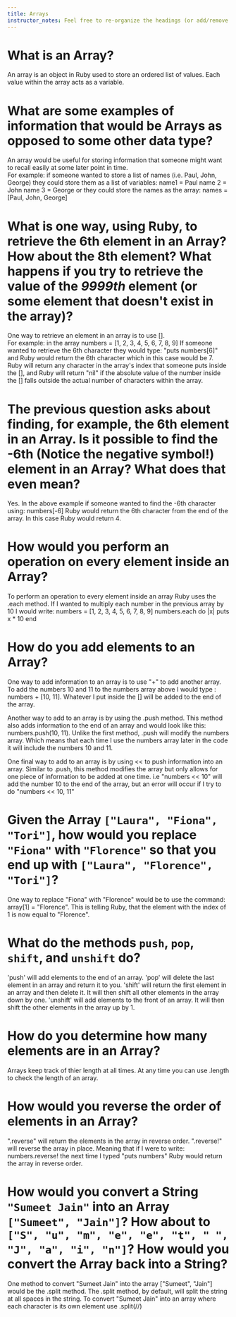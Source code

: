 ```yaml
---
title: Arrays
instructor_notes: Feel free to re-organize the headings (or add/remove headings) below. We included the headings for your benefit, but it's 100% fine if you want to write your responses in some different structure.
---
```


# What is an Array?

An array is an object in Ruby used to store an ordered list of values.  Each value within the array acts as a variable. 

# What are some examples of information that would be Arrays as opposed to some other data type?

An array would be useful for storing information that someone might want to recall easily at some later point in time.  
For example: if someone wanted to store a list of names (i.e. Paul, John, George) they could store them as a list of variables:
name1 = Paul
name 2 = John
name 3 = George
or they could store the names as the array:  names = [Paul, John, George]

# What is one way, using Ruby, to retrieve the 6th element in an Array? How about the 8th element? What happens if you try to retrieve the value of the _9999th_ element (or some element that doesn't exist in the array)?

One way to retrieve an element in an array is to use [].  
For example: in the array   numbers = [1, 2, 3, 4, 5, 6, 7, 8, 9]
If someone wanted to retrieve the 6th character they would type:  "puts numbers[6]" and Ruby would return the 6th character which in this case would be 7.
Ruby will return any character in the array's index that someone puts inside the [], and Ruby will return "nil" if the absolute value of the number inside the [] falls
outside the actual number of characters within the array.  

# The previous question asks about finding, for example, the 6th element in an Array. Is it possible to find the **-6th** (Notice the negative symbol!) element in an Array? What does that even mean?

Yes.  In the above example if someone wanted to find the -6th character using: numbers[-6] Ruby would return the 6th character from the end of the array.
In this case Ruby would return 4. 

# How would you perform an operation on every element inside an Array?

To perform an operation to every element inside an array Ruby uses the .each method.
If I wanted to multiply each number in the previous array by 10 I would write:
numbers = [1, 2, 3, 4, 5, 6, 7, 8, 9]
numbers.each do |x|
    puts x * 10
end


# How do you add elements to an Array?

One way to add information to an array is to use "+" to add another array.  To add the numbers 10 and 11 to the numbers array above I would type : numbers + [10, 11].
Whatever I put inside the [] will be added to the end of the array.

Another way to add to an array is by using the .push method.  This method also adds information to the end of an array and would look like this: numbers.push(10, 11).
Unlike the first method, .push will modify the numbers array.  Which means that each time I use the numbers array later in the code it will
include the numbers 10 and 11.

One final way to add to an array is by using << to push information into an array.  Similar to .push, this method modifies the array but only allows for one piece of information
to be added at one time.  i.e  "numbers << 10"  will add the number 10 to the end of the array, but an error will occur if I try to do "numbers << 10, 11"


# Given the Array `["Laura", "Fiona", "Tori"]`, how would you replace `"Fiona"` with `"Florence"` so that you end up with `["Laura", "Florence", "Tori"]`?

One way to replace "Fiona" with "Florence" would be to use the command: array[1] = "Florence".  This is telling Ruby, that the element with the index of 1
is now equal to "Florence".

# What do the methods `push`, `pop`, `shift`, and `unshift` do?

'push' will add elements to the end of an array.
'pop' will delete the last element in an array and return it to you.
'shift' will return the first element in an array and then delete it.  It will then shift all other elements in the array down by one.
'unshift' will add elements to the front of an array.  It will then shift the other elements in the array up by 1.

# How do you determine how many elements are in an Array?

Arrays keep track of thier length at all times.  At any time you can use .length to check the length of an array.  

# How would you reverse the order of elements in an Array?
".reverse" will return the elements in the array in reverse order.  ".reverse!" will reverse the array in place.  Meaning that if I were to write: numbers.reverse!
the next time I typed "puts numbers" Ruby would return the array in reverse order. 

# How would you convert a String `"Sumeet Jain"` into an Array `["Sumeet", "Jain"]`? How about to `["S", "u", "m", "e", "e", "t", " ", "J", "a", "i", "n"]`? How would you convert the Array back into a String?

One method to convert "Sumeet Jain" into the array ["Sumeet", "Jain"] would be the .split method.  The .split method, by default, will split the string at all spaces in the string.
To convert "Sumeet Jain" into an array where each character is its own element use .split(//)